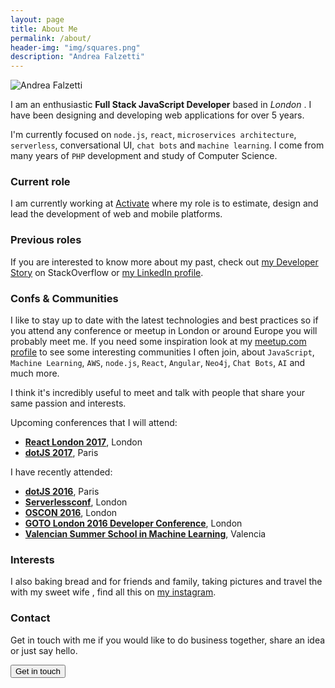 ```yaml
---
layout: page
title: About Me
permalink: /about/
header-img: "img/squares.png"
description: "Andrea Falzetti"
---
```


![Andrea Falzetti]({{site.urk}}/img/about.jpg)

I am an enthusiastic **Full Stack JavaScript Developer** based in *London* <i class="em em-uk"></i>. I have been designing and developing web applications for over 5 years.

I'm currently focused on `node.js`, `react`, `microservices architecture`, `serverless`, conversational UI, `chat bots` and `machine learning`. I come from many years of `PHP` development and study of Computer Science.

### Current role
I am currently working at [Activate](http://activate.co.uk) where my role is to estimate, design and lead the development of web and mobile platforms.

### Previous roles
If you are interested to know more about my past, check out [my Developer Story](http://stackoverflow.com/story/andreafalzetti) on StackOverflow or [my LinkedIn profile](https://www.linkedin.com/in/andreafalzetti).

### Confs & Communities
I like to stay up to date with the latest technologies and best practices so if you attend any conference or meetup in London or around Europe you will probably meet me. If you need some inspiration look at my [meetup.com profile](https://www.meetup.com/members/195831274/) to see some interesting communities I often join, about `JavaScript`, `Machine Learning`, `AWS`, `node.js`, `React`, `Angular`, `Neo4j`, `Chat Bots`, `AI` and much more.

I think it's incredibly useful to meet and talk with people that share your same passion and interests.

Upcoming conferences that I will attend:

- **[React London 2017](https://react.london/)**, London <i class="em em-uk"></i>
- **[dotJS 2017](http://dotjs.io)**, Paris <i class="em em-fr"></i> 

I have recently attended:

- **[dotJS 2016](http://dotjs.io)**, Paris <i class="em em-fr"></i>
- **[Serverlessconf](http://london.serverlessconf.io)**, London <i class="em em-uk"></i>
- **[OSCON 2016](http://conferences.oreilly.com/oscon/open-source-eu)**, London <i class="em em-uk"></i>
- **[GOTO London 2016 Developer Conference](https://gotocon.com//london-2016/)**, London <i class="em em-uk"></i>
- **[Valencian Summer School in Machine Learning](https://bigml.com/events/valencian-summer-school-in-machine-learning-2016)**, Valencia <i class="em em-es"></i>

### Interests
I also <i class="em em-heart"></i> baking bread and <i class="em em-pizza"></i> for friends and family, taking pictures and travel the <i class="em em-earth_americas"></i> with my sweet wife <i class="em em-couple"></i>, find all this on [my instagram](https://www.instagram.com/rexromae/).

### Contact
Get in touch with me if you would like to do business together, share an idea or just say hello.

[<button class="btn btn-default">Get in touch</button>](mailto:andrea@falzetti.me)
